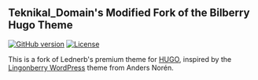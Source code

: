 ## Teknikal_Domain's Modified Fork of the Bilberry Hugo Theme
[![GitHub version](https://img.shields.io/github/release/TeknikalDomain/bilberry-hugo-theme/all.svg?style=flat-square)](https://github.com/TeknikalDomain/bilberry-hugo-theme/)
[![License](https://img.shields.io/github/license/TeknikalDomain/bilberry-hugo-theme.svg?style=flat-square)](https://github.com/TeknikalDomain/bilberry-hugo-theme/blob/site-local/LICENSE.md)

This is a fork of Lednerb's premium theme for [HUGO](https://gohugo.io), inspired by the [Lingonberry WordPress](http://www.andersnoren.se/teman/lingonberry-wordpress-theme/) theme from Anders Norén.
